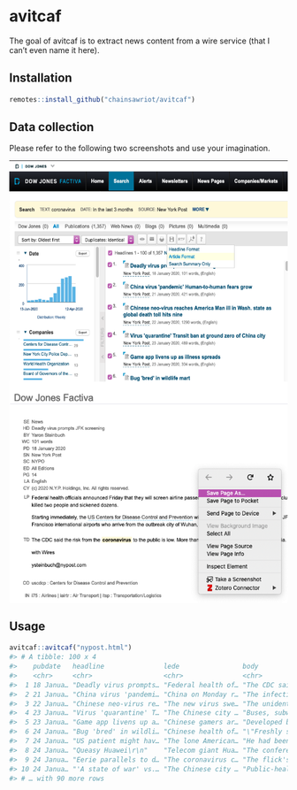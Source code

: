 
<!-- README.md is generated from README.Rmd. Please edit that file -->

# avitcaf

<!-- badges: start -->

<!-- badges: end -->

The goal of avitcaf is to extract news content from a wire service (that
I can’t even name it here).

## Installation

``` r
remotes::install_github("chainsawriot/avitcaf")
```

## Data collection

Please refer to the following two screenshots and use your imagination.

<img src="man/figures/save1.png" align="center" height="400" />

<img src="man/figures/save2.png" align="center" height="400" />

## Usage

``` r
avitcaf::avitcaf("nypost.html")
#> # A tibble: 100 x 4
#>    pubdate   headline               lede                body               
#>    <chr>     <chr>                  <chr>               <chr>              
#>  1 18 Janua… "Deadly virus prompts… "Federal health of… "The CDC said the …
#>  2 21 Janua… "China virus 'pandemi… "China on Monday r… "The infection can…
#>  3 22 Janua… "Chinese neo-virus re… "The new virus swe… "The unidentified …
#>  4 23 Janua… "Virus 'quarantine' T… "The Chinese city … "Buses, subways, f…
#>  5 23 Janua… "Game app livens up a… "Chinese gamers ar… "Developed by UK-b…
#>  6 24 Janua… "Bug 'bred' in wildli… "Chinese health of… "\"Freshly slaught…
#>  7 24 Janua… "US patient might hav… "The lone American… "He had been home …
#>  8 24 Janua… "Queasy Huawei\r\n"    "Telecom giant Hua… "The conference, b…
#>  9 24 Janua… "Eerie parallels to d… "The coronavirus c… "The flick's endin…
#> 10 24 Janua… "'A state of war' vs.… "The Chinese city … "Public-health aut…
#> # … with 90 more rows
```
